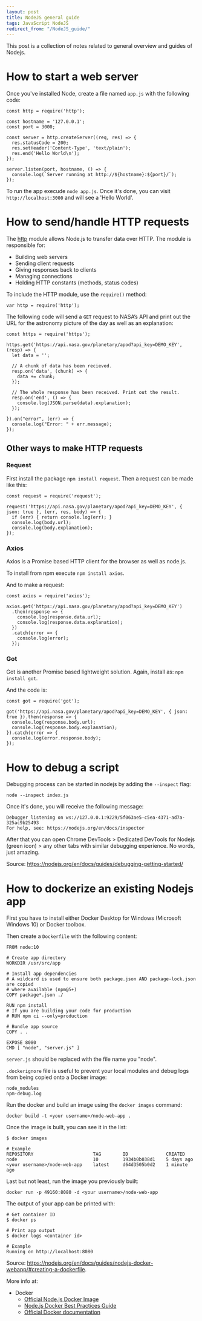 ```yaml
---
layout: post
title: NodeJS general guide
tags: JavaScript NodeJS
redirect_from: "/NodeJS_guide/"
---
```


This post is a collection of notes related to general overview and guides of Nodejs.

# How to start a web server

Once you've installed Node, create a file named `app.js` with the following code:

```
const http = require('http');

const hostname = '127.0.0.1';
const port = 3000;

const server = http.createServer((req, res) => {
  res.statusCode = 200;
  res.setHeader('Content-Type', 'text/plain');
  res.end('Hello World\n');
});

server.listen(port, hostname, () => {
  console.log(`Server running at http://${hostname}:${port}/`);
});
```

To run the app execude `node app.js`. Once it's done, you can visit `http://localhost:3000` and will see a 'Hello World'.

# How to send/handle HTTP requests

The [http](https://nodejs.org/api/http.html) module allows Node.js to transfer data over HTTP. The module is responsible for:
* Building web servers
* Sending client requests
* Giving responses back to clients
* Managing connections
* Holding HTTP constants (methods, status codes)

To include the HTTP module, use the `require()` method:

```
var http = require('http');
```

The following code will send a `GET` request to NASA’s API and print out the URL for the astronomy picture of the day as well as an explanation:

```
const https = require('https');

https.get('https://api.nasa.gov/planetary/apod?api_key=DEMO_KEY', (resp) => {
  let data = '';

  // A chunk of data has been recieved.
  resp.on('data', (chunk) => {
    data += chunk;
  });

  // The whole response has been received. Print out the result.
  resp.on('end', () => {
    console.log(JSON.parse(data).explanation);
  });

}).on("error", (err) => {
  console.log("Error: " + err.message);
});
```

## Other ways to make HTTP requests

### Request

First install the package `npm install request`. Then a request can be made like this:

```
const request = require('request');

request('https://api.nasa.gov/planetary/apod?api_key=DEMO_KEY', { json: true }, (err, res, body) => {
  if (err) { return console.log(err); }
  console.log(body.url);
  console.log(body.explanation);
});
```

### Axios

Axios is a Promise based HTTP client for the browser as well as node.js.

To install from npm execute `npm install axios`.

And to make a request:

```
const axios = require('axios');

axios.get('https://api.nasa.gov/planetary/apod?api_key=DEMO_KEY')
  .then(response => {
    console.log(response.data.url);
    console.log(response.data.explanation);
  })
  .catch(error => {
    console.log(error);
  });
```

### Got

Got is another Promise based lightweight solution. Again, install as: `npm install got`.

And the code is:

```
const got = require('got');

got('https://api.nasa.gov/planetary/apod?api_key=DEMO_KEY', { json: true }).then(response => {
  console.log(response.body.url);
  console.log(response.body.explanation);
}).catch(error => {
  console.log(error.response.body);
});
```

# How to debug a script

Debugging process can be started in nodejs by adding the `--inspect` flag:

```
node --inspect index.js
```

Once it's done, you will receive the following message:

```
Debugger listening on ws://127.0.0.1:9229/5f063ae5-c5ea-4371-ad7a-325ac9b25493
For help, see: https://nodejs.org/en/docs/inspector
```

After that you can open Chrome DevTools > Dedicated DevTools for Nodejs (green icon) > any other tabs with similar debugging experience. No words, just amazing.

Source: https://nodejs.org/en/docs/guides/debugging-getting-started/

# How to dockerize an existing Nodejs app

First you have to install either Docker Desktop for Windows (Microsoft Windows 10) or Docker toolbox.

Then create a `Dockerfile` with the following content:

```
FROM node:10

# Create app directory
WORKDIR /usr/src/app

# Install app dependencies
# A wildcard is used to ensure both package.json AND package-lock.json are copied
# where available (npm@5+)
COPY package*.json ./

RUN npm install
# If you are building your code for production
# RUN npm ci --only=production

# Bundle app source
COPY . .

EXPOSE 8080
CMD [ "node", "server.js" ]
```

`server.js` should be replaced with the file name you "node".

`.dockerignore` file is useful to prevent your local modules and debug logs from being copied onto a Docker image:

```
node_modules
npm-debug.log
```

Run the docker and build an image using the `docker images` command:

```
docker build -t <your username>/node-web-app .
```

Once the image is built, you can see it in the list:

```
$ docker images

# Example
REPOSITORY                      TAG        ID              CREATED
node                            10         1934b0b038d1    5 days ago
<your username>/node-web-app    latest     d64d3505b0d2    1 minute ago
```

Last but not least, run the image you previously built:

```
docker run -p 49160:8080 -d <your username>/node-web-app
```

The output of your app can be printed with:

```
# Get container ID
$ docker ps

# Print app output
$ docker logs <container id>

# Example
Running on http://localhost:8080
```

Source: https://nodejs.org/en/docs/guides/nodejs-docker-webapp/#creating-a-dockerfile.

More info at:
* Docker
    * [Official Node.js Docker Image](https://hub.docker.com/_/node/)
    * [Node.js Docker Best Practices Guide](https://github.com/nodejs/docker-node/blob/master/docs/BestPractices.md)
    * [Official Docker documentation](https://docs.docker.com/)
